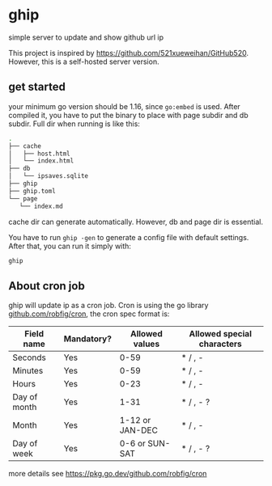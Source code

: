 # ghip
simple server to update and show github url ip

This project is inspired by https://github.com/521xueweihan/GitHub520. However, this is a self-hosted server version.

## get started
 your minimum go version should be 1.16, since ```go:embed``` is used. After compiled it, you have to put the binary to place with page subdir and db subdir. Full dir when running is like this:
 ```bash
 .
├── cache
│   ├── host.html
│   └── index.html
├── db
│   └── ipsaves.sqlite
├── ghip
├── ghip.toml
└── page
    └── index.md

 ```
 
 cache dir can generate automatically. However, db and page dir is essential.
 
 You have to run ```ghip -gen``` to generate a config file with default settings. After that, you can run it simply with:
 ```bash
 ghip
 ```
 
 ## About cron job
 ghip will update ip as a cron job. Cron is using the go library [github.com/robfig/cron](https://github.com/robfig/cron), the cron spec format is:

 Field name   | Mandatory? | Allowed values  | Allowed special characters
----------   | ---------- | --------------  | --------------------------
Seconds      | Yes        | 0-59            | * / , -
Minutes      | Yes        | 0-59            | * / , -
Hours        | Yes        | 0-23            | * / , -
Day of month | Yes        | 1-31            | * / , - ?
Month        | Yes        | 1-12 or JAN-DEC | * / , -
Day of week  | Yes        | 0-6 or SUN-SAT  | * / , - ?

more details see https://pkg.go.dev/github.com/robfig/cron
